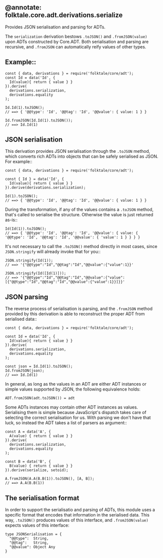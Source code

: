 @annotate: folktale.core.adt.derivations.serialize
---
Provides JSON serialisation and parsing for ADTs.

The `serialization` derivation bestows `.toJSON()` and `.fromJSON(value)`
upon ADTs constructed by Core.ADT. Both serialisation and parsing
are recursive, and `.fromJSON` can automatically reify values of
other types.


## Example::

    const { data, derivations } = require('folktale/core/adt');
    const Id = data('Id', {
      Id(value){ return { value } }
    }).derive(
      derivations.serialization,
      derivations.equality
    );

    Id.Id(1).toJSON();
    // ==> { '@@type': 'Id', '@@tag': 'Id', '@@value': { value: 1 } }

    Id.fromJSON(Id.Id(1).toJSON());
    // ==> Id.Id(1)


## JSON serialisation

This derivation provides JSON serialisation through the `.toJSON` method,
which converts rich ADTs into objects that can be safely serialised as
JSON. For example::

    const { data, derivations } = require('folktale/core/adt');
    
    const { Id } = data('Id', {
      Id(value){ return { value } }
    }).derive(derivations.serialization);

    Id(1).toJSON();
    // ==> { '@@type': 'Id', '@@tag': 'Id', '@@value': { value: 1 } }

During the transformation, if any of the values contains a `.toJSON`
method, that's called to serialise the structure. Otherwise the value is
just returned as-is::

    Id(Id(1)).toJSON();
    // ==> { '@@type': 'Id', '@@tag': 'Id', '@@value': { value: { '@@type': 'Id', '@@tag': 'Id', '@@value': { 'value': 1 } } } }

It's not necessary to call the `.toJSON()` method directly in most cases, since
`JSON.stringify` will already invoke that for you::

    JSON.stringify(Id(1));
    // ==> '{"@@type":"Id","@@tag":"Id","@@value":{"value":1}}'

    JSON.stringify(Id([Id(1)]));
    // ==> '{"@@type":"Id","@@tag":"Id","@@value":{"value":[{"@@type":"Id","@@tag":"Id","@@value":{"value":1}}]}}'


## JSON parsing

The reverse process of serialisation is parsing, and the `.fromJSON` method
provided by this derivation is able to reconstruct the proper ADT from
serialised data::

    const { data, derivations } = require('folktale/core/adt');
    
    const Id = data('Id', {
      Id(value){ return { value } }
    }).derive(
      derivations.serialization,
      derivations.equality
    );

    const json = Id.Id(1).toJSON();
    Id.fromJSON(json);
    // ==> Id.Id(1)

In general, as long as the values in an ADT are either ADT instances or simple
values supported by JSON, the following equivalence holds:

    ADT.fromJSON(adt.toJSON()) = adt

Some ADTs instances may contain other ADT instances as values. Serialising them
is simple because JavaScript's dispatch takes care of selecting the correct
serialisation for us. With parsing we don't have that luck, so instead the
ADT takes a list of parsers as argument::

    const A = data('A', { 
      A(value) { return { value } }
    }).derive(
      derivations.serialization,
      derivations.equality
    );

    const B = data('B', {
      B(value) { return { value } }
    }).derive(serialize, setoid);

    A.fromJSON(A.A(B.B(1)).toJSON(), [A, B]);
    // ==> A.A(B.B(1))


## The serialisation format

In order to support the serialisatio and parsing of ADTs, this module
uses a specific format that encodes that information in the serialised
data. This way, `.toJSON()` produces values of this interface, and
`.fromJSON(value)` expects values of this interface:

    type JSONSerialisation = {
      "@@type":  String,
      "@@tag":   String,
      "@@value": Object Any
    }


